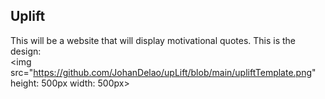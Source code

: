 ## Uplift

This will be a website that will display motivational quotes. This is the design: <br>
<img src="https://github.com/JohanDelao/upLift/blob/main/upliftTemplate.png" height: 500px width: 500px>
